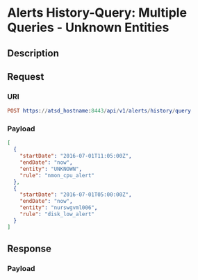 # Alerts History-Query: Multiple Queries - Unknown Entities

## Description

## Request

### URI

```elm
POST https://atsd_hostname:8443/api/v1/alerts/history/query
```

### Payload

```json
[
  {
    "startDate": "2016-07-01T11:05:00Z",
    "endDate": "now",
    "entity": "UNKNOWN",
    "rule": "nmon_cpu_alert"
  },
  {
    "startDate": "2016-07-01T05:00:00Z",
    "endDate": "now",
    "entity": "nurswgvml006",
    "rule": "disk_low_alert"
  }
]
```

## Response

### Payload